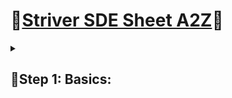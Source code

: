 # 🌟[Striver SDE Sheet A2Z](https://takeuforward.org/strivers-a2z-dsa-course/strivers-a2z-dsa-course-sheet-2/)🌟
<details>    
<summary><h2>🌻Step 1: Basics:</h3></summary>
<details>
<summary><h3>🍄Step 1.1: Things to know in C++</h3></summary>

***👇🏼Tasks Done on 20/04/2023👇🏼***
  
- [x] User Input / Output.
- [x] Data Types.
- [x] If Else statements.
- [x] Switch Statement.
- [x] Arrays and Strings.
- [x] For Loops.
- [x] While Loops.
- [x] Functions (Pass by Reference and Value).

***👇🏼Tasks Done on 21/04/2023👇🏼***

- [x] Time complexity and Space Complexity.
<details>
<summary><h5>👽Notes on Time Space Complexity.</h5></summary>

**👻Time Complexity:-**
   - The valid algorithm takes a finite amount of time for execution. The time required by the algorithm to solve given problem is called time complexity  of the algorithm. 
  
  <p align="center">
    <img src="/assets/Time%20Complexity%20Graph.png" width="300" height="300" hspace="20">
    <img src="/assets/TIme%20Complexity%20Table.png" width="300" height="300" hspace="20">
  </p>
  
**👻Space Complexity:-**
   - Problem-solving using computer requires memory to hold temporary data or final result while the program is in execution. The amount of memory required by the algorithm to solve given problem is called space complexity of the algorithm.

</details>

***👇🏼Tasks Done on 22/04/2023👇🏼***

<details>
<summary><h3>🍄Step 1.2 Star Patterns</h3></summary>

- [x] 1. Square star pattern.
- [x] 2. Half Pyramid(star).
- [x] 3. 1/12/123/1234
- [x] 4. 1/22/333/444/55555
- [x] 5. Inverted half pyramid(star).
- [x] 6. 12345/1234/123/12/1

</details>
</details>
</details>
